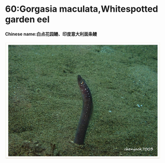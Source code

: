 # 60:Gorgasia maculata,Whitespotted garden eel

#### Chinese name:白点花园鳗、印度意大利面条鳗

![](../.gitbook/assets/gorgasia-maculata.jpg)

